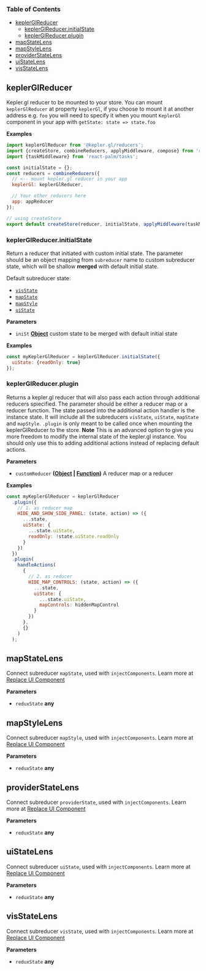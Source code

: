 <!-- Generated by documentation.js. Update this documentation by updating the source code. -->

### Table of Contents

- [keplerGlReducer](#keplerglreducer)
  - [keplerGlReducer.initialState](#keplerglreducerinitialstate)
  - [keplerGlReducer.plugin](#keplerglreducerplugin)
- [mapStateLens](#mapstatelens)
- [mapStyleLens](#mapstylelens)
- [providerStateLens](#providerstatelens)
- [uiStateLens](#uistatelens)
- [visStateLens](#visstatelens)

## keplerGlReducer

Kepler.gl reducer to be mounted to your store. You can mount `keplerGlReducer` at property `keplerGl`, if you choose
to mount it at another address e.g. `foo` you will need to specify it when you mount `KeplerGl` component in your app with `getState: state => state.foo`

**Examples**

```javascript
import keplerGlReducer from '@kepler.gl/reducers';
import {createStore, combineReducers, applyMiddleware, compose} from 'redux';
import {taskMiddleware} from 'react-palm/tasks';

const initialState = {};
const reducers = combineReducers({
  // <-- mount kepler.gl reducer in your app
  keplerGl: keplerGlReducer,

  // Your other reducers here
  app: appReducer
});

// using createStore
export default createStore(reducer, initialState, applyMiddleware(taskMiddleware));
```

### keplerGlReducer.initialState

Return a reducer that initiated with custom initial state.
The parameter should be an object mapping from `subreducer` name to custom subreducer state,
which will be shallow **merged** with default initial state.

Default subreducer state:

- [`visState`][19]
- [`mapState`][20]
- [`mapStyle`][21]
- [`uiState`][22]

**Parameters**

- `iniSt` **[Object][23]** custom state to be merged with default initial state

**Examples**

```javascript
const myKeplerGlReducer = keplerGlReducer.initialState({
  uiState: {readOnly: true}
});
```

### keplerGlReducer.plugin

Returns a kepler.gl reducer that will also pass each action through additional reducers spiecified.
The parameter should be either a reducer map or a reducer function.
The state passed into the additional action handler is the instance state.
It will include all the subreducers `visState`, `uiState`, `mapState` and `mapStyle`.
`.plugin` is only meant to be called once when mounting the keplerGlReducer to the store.
**Note** This is an advanced option to give you more freedom to modify the internal state of the kepler.gl instance.
You should only use this to adding additional actions instead of replacing default actions.

**Parameters**

- `customReducer` **([Object][23] \| [Function][24])** A reducer map or a reducer

**Examples**

```javascript
const myKeplerGlReducer = keplerGlReducer
  .plugin({
    // 1. as reducer map
    HIDE_AND_SHOW_SIDE_PANEL: (state, action) => ({
      ...state,
      uiState: {
        ...state.uiState,
        readOnly: !state.uiState.readOnly
      }
    })
  })
  .plugin(
    handleActions(
      {
        // 2. as reducer
        HIDE_MAP_CONTROLS: (state, action) => ({
          ...state,
          uiState: {
            ...state.uiState,
            mapControls: hiddenMapControl
          }
        })
      },
      {}
    )
  );
```

## mapStateLens

Connect subreducer `mapState`, used with `injectComponents`. Learn more at
[Replace UI Component][25]

**Parameters**

- `reduxState` **any**

## mapStyleLens

Connect subreducer `mapStyle`, used with `injectComponents`. Learn more at
[Replace UI Component][25]

**Parameters**

- `reduxState` **any**

## providerStateLens

Connect subreducer `providerState`, used with `injectComponents`. Learn more at
[Replace UI Component][25]

**Parameters**

- `reduxState` **any**

## uiStateLens

Connect subreducer `uiState`, used with `injectComponents`. Learn more at
[Replace UI Component][25]

**Parameters**

- `reduxState` **any**

## visStateLens

Connect subreducer `visState`, used with `injectComponents`. Learn more at
[Replace UI Component][25]

**Parameters**

- `reduxState` **any**

[1]: #keplerglreducer
[2]: #examples
[3]: #keplerglreducerinitialstate
[4]: #parameters
[5]: #examples-1
[6]: #keplerglreducerplugin
[7]: #parameters-1
[8]: #examples-2
[9]: #mapstatelens
[10]: #parameters-2
[11]: #mapstylelens
[12]: #parameters-3
[13]: #providerstatelens
[14]: #parameters-4
[15]: #uistatelens
[16]: #parameters-5
[17]: #visstatelens
[18]: #parameters-6
[19]: ./vis-state.md#INITIAL_VIS_STATE
[20]: ./map-state.md#INITIAL_MAP_STATE
[21]: ./map-style.md#INITIAL_MAP_STYLE
[22]: ./ui-state.md#INITIAL_UI_STATE
[23]: https://developer.mozilla.org/docs/Web/JavaScript/Reference/Global_Objects/Object
[24]: https://developer.mozilla.org/docs/Web/JavaScript/Reference/Statements/function
[25]: ../advanced-usages/replace-ui-component.md#pass-custom-component-props

